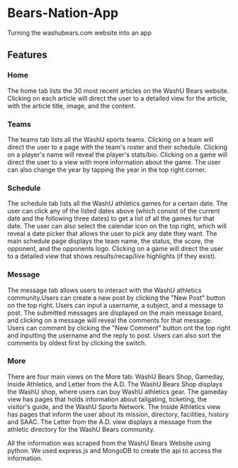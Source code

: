 # Bears-Nation-App
Turning the washubears.com website into an app

## Features

### Home
The home tab lists the 30 most recent articles on the WashU Bears website. Clicking on each article will direct the user to a detailed view for the article, with the article title, image, and the content.

### Teams
The teams tab lists all the WashU sports teams. Clicking on a team will direct the user to a page with the team's roster and their schedule. Clicking on a player's name will reveal the player's stats/bio. Clicking on a game will direct the user to a view with more information about the game. The user can also change the year by tapping the year in the top right corner. 

### Schedule
The schedule tab lists all the WashU athletics games for a certain date. The user can click any of the listed dates above (which consist of the current date and the following three dates) to get a list of all the games for that date. The user can also select the calendar icon on the top right, which will reveal a date picker that allows the user to pick any date they want. 
The main schedule page displays the team name, the status, the score, the opponent, and the opponents logo. Clicking on a game will direct the user to a detailed view that shows results/recap/live highlights (if they exist).

### Message
The message tab allows users to interact with the WashU athletics community.Users can create a new post by clicking the "New Post" button on the top right. Users can input a username, a subject, and a message to post. The submitted messages are displayed on the main message board, and clicking on a message will reveal the comments for that message. Users can comment by clicking the "New Comment" button ont the top right and inputting the username and the reply to post. Users can also sort the comments by oldest first by clicking the switch.

### More
There are four main views on the More tab: WashU Bears Shop, Gameday, Inside Athletics, and Letter from the A.D.
The WashU Bears Shop displays the WashU shop, where users can buy WashU athletics gear. The gameday view has pages that holds information about tailgating, ticketing, the visitor's guide, and the WashU Sports Network. The Inside Athletics view has pages that inform the user about its mission, directory, facilities, history and SAAC. The Letter from the A.D. view displays a message from the athletic directory for the WashU Bears community.




All the information was scraped from the WashU Bears Website using python. We used express.js and MongoDB to create the api to access the information.

